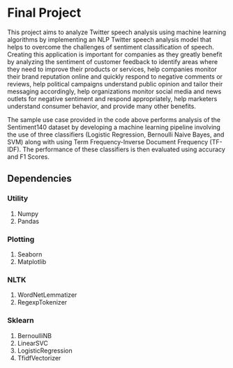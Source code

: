 # Final Project

This project aims to analyze Twitter speech analysis using machine learning algorithms by implementing an NLP Twitter speech analysis model that helps to overcome the challenges of sentiment classification of speech. Creating this application is important for companies as they greatly benefit by analyzing the sentiment of customer feedback to identify areas where they need to improve their products or services, help companies monitor their brand reputation online and quickly respond to negative comments or reviews, help political campaigns understand public opinion and tailor their messaging accordingly, help organizations monitor social media and news outlets for negative sentiment and respond appropriately, help marketers understand consumer behavior, and provide many other benefits.

The sample use case provided in the code above performs analysis of the Sentiment140 dataset by developing a machine learning pipeline involving the use of three classifiers (Logistic Regression, Bernoulli Naive Bayes, and SVM) along with using Term Frequency-Inverse Document Frequency (TF-IDF). The performance of these classifiers is then evaluated using accuracy and F1 Scores.

## Dependencies

### Utility
1. Numpy
2. Pandas

### Plotting
1. Seaborn
2. Matplotlib

### NLTK
1. WordNetLemmatizer
2. RegexpTokenizer

### Sklearn
1. BernoulliNB
2. LinearSVC
3. LogisticRegression
4. TfidfVectorizer

